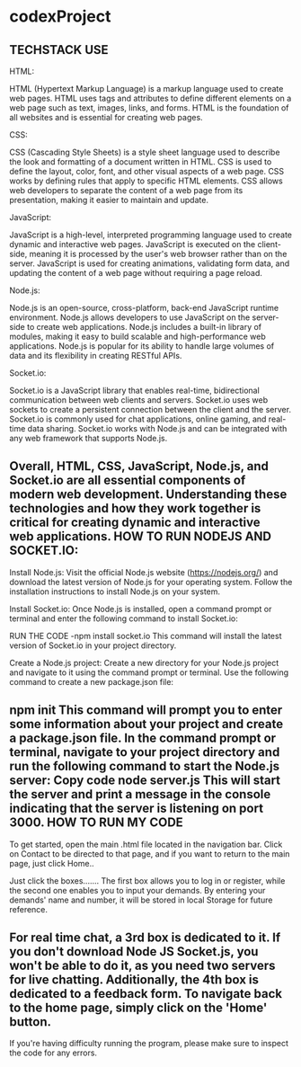 # codexProject

TECHSTACK USE
--------------------------------------------------------------------------------------------------------------------------------------------------------------------
HTML:

HTML (Hypertext Markup Language) is a markup language used to create web pages. HTML uses tags and attributes to define different elements on a web page such as text, images, links, and forms. HTML is the foundation of all websites and is essential for creating web pages.

CSS:

CSS (Cascading Style Sheets) is a style sheet language used to describe the look and formatting of a document written in HTML. CSS is used to define the layout, color, font, and other visual aspects of a web page. CSS works by defining rules that apply to specific HTML elements. CSS allows web developers to separate the content of a web page from its presentation, making it easier to maintain and update.

JavaScript:

JavaScript is a high-level, interpreted programming language used to create dynamic and interactive web pages. JavaScript is executed on the client-side, meaning it is processed by the user's web browser rather than on the server. JavaScript is used for creating animations, validating form data, and updating the content of a web page without requiring a page reload.

Node.js:

Node.js is an open-source, cross-platform, back-end JavaScript runtime environment. Node.js allows developers to use JavaScript on the server-side to create web applications. Node.js includes a built-in library of modules, making it easy to build scalable and high-performance web applications. Node.js is popular for its ability to handle large volumes of data and its flexibility in creating RESTful APIs.

Socket.io:

Socket.io is a JavaScript library that enables real-time, bidirectional communication between web clients and servers. Socket.io uses web sockets to create a persistent connection between the client and the server. Socket.io is commonly used for chat applications, online gaming, and real-time data sharing. Socket.io works with Node.js and can be integrated with any web framework that supports Node.js.

Overall, HTML, CSS, JavaScript, Node.js, and Socket.io are all essential components of modern web development. Understanding these technologies and how they work together is critical for creating dynamic and interactive web applications.
HOW TO RUN  NODEJS AND SOCKET.IO:
--------------------------------------------------------------------------------------------------------------------------------------------------------------------
Install Node.js:
Visit the official Node.js website (https://nodejs.org/) and download the latest version of Node.js for your operating system. Follow the installation instructions to install Node.js on your system.

Install Socket.io:
Once Node.js is installed, open a command prompt or terminal and enter the following command to install Socket.io:

 
 RUN THE CODE -npm install socket.io
This command will install the latest version of Socket.io in your project directory.

Create a Node.js project:
Create a new directory for your Node.js project and navigate to it using the command prompt or terminal. Use the following command to create a new package.json file:
 
npm init
This command will prompt you to enter some information about your project and create a package.json file.
In the command prompt or terminal, navigate to your project directory and run the following command to start the Node.js server:
Copy code
node server.js
This will start the server and print a message in the console indicating that the server is listening on port 3000.
HOW TO RUN MY CODE
--------------------------------------------------------------------------------------------------------------------------------------------------------------------
To get started, open the main .html file located in the navigation bar. Click on Contact to be directed to that page, and if you want to return to the main page, just click Home..

Just click the boxes.......
The first box allows you to log in or register, while the second one enables you to input your demands. By entering your demands' name and number, it will be stored in local Storage for future reference.

For real time chat, a 3rd box is dedicated to it. If you don't download Node JS Socket.js, you won't be able to do it, as you need two servers for live chatting. Additionally, the 4th box is dedicated to a feedback form.
To navigate back to the home page, simply click on the 'Home' button.
---------------------
If you're having difficulty running the program, please make sure to inspect the code for any errors.


